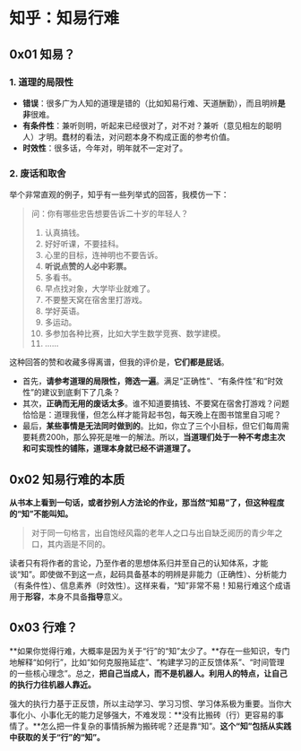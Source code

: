 # 知乎：知易行难

## 0x01 知易？

### 1. 道理的局限性

- **错误**：很多广为人知的道理是错的（比如知易行难、天道酬勤），而且明辨**是非**很难。
- **有条件性**：兼听则明，听起来已经很对了，对不对？兼听（意见相左的聪明人）才明。蠢材的看法，对问题本身不构成正面的参考价值。
- **时效性**：很多话，今年对，明年就不一定对了。

### 2. 废话和取舍

举个非常直观的例子，知乎有一些列举式的回答，我模仿一下：

> 问：你有哪些忠告想要告诉二十岁的年轻人？
> 
> 1. 认真搞钱。 
> 2. 好好听课，不要挂科。 
> 3. 心里的目标，连神明也不要告诉。 
> 4. **听说点赞的人必中彩票。**
> 5. 多看书。 
> 6. 早点找对象，大学毕业就难了。 
> 7. 不要整天窝在宿舍里打游戏。 
> 8. 学好英语。 
> 9. 多运动。
> 10. 多参加各种比赛，比如大学生数学竞赛、数学建模。 
> 11. ……

这种回答的赞和收藏多得离谱，但我的评价是，**它们都是屁话**。

- 首先，**请参考道理的局限性，筛选一遍**。满足“正确性”、“有条件性”和“时效性”的建议到底剩下了几条？
- 其次，**正确而无用的废话太多**。谁不知道要搞钱、不要窝在宿舍打游戏？问题恰恰是：道理我懂，但怎么样才能背起书包，每天晚上在图书馆里自习呢？
- 最后，**某些事情是无法同时做到的**。比如，你立了三个小目标，但它们每周需要耗费200h，那么猝死是唯一的解法。所以，**当道理们处于一种不考虑主次和可实现性的铺陈，道理本身就已经不讲道理了。**

## 0x02 知易行难的本质

**从书本上看到一句话，或者抄别人方法论的作业，那当然“知易”了，但这种程度的“知”不能叫知。**

> 对于同一句格言，出自饱经风霜的老年人之口与出自缺乏阅历的青少年之口，其内涵是不同的。

读者只有将作者的言论，乃至作者的思想体系归并至自己的认知体系，才能谈“知”。即使做不到这一点，起码具备基本的明辨是非能力（正确性）、分析能力（有条件性）、信息素养（时效性）。这样来看，“知”非常不易！知易行难这个成语用于**形容**，本身不具备**指导**意义。

## 0x03 行难？

**如果你觉得行难，大概率是因为关于“行”的“知”太少了。**存在一些知识，专门地解释“如何行”，比如“如何克服拖延症”、“构建学习的正反馈体系”、“时间管理的一些核心理念”。总之，**把自己当成人，而不是机器人。利用人的特点，让自己的执行力往机器人靠近。**

强大的执行力基于正反馈，所以主动学习、学习习惯、学习体系极为重要。当你大事化小、小事化无的能力足够强大，不难发现：**没有比搬砖（行）更容易的事情了。**怎么把一件复杂的事情拆解为搬砖呢？还是靠“知”。**这个“知”包括从实践中获取的关于“行”的“知”。**